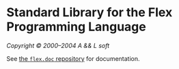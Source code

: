 # Standard Library for the Flex Programming Language

_Copyright © 2000–2004 A && L soft_

See [the `flex.doc` repository](https://github.com/alsoft-cz/flex.doc) for documentation.
